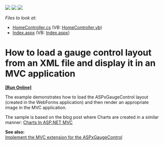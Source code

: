 <!-- default badges list -->
![](https://img.shields.io/endpoint?url=https://codecentral.devexpress.com/api/v1/VersionRange/128566798/10.2.5%2B)
[![](https://img.shields.io/badge/Open_in_DevExpress_Support_Center-FF7200?style=flat-square&logo=DevExpress&logoColor=white)](https://supportcenter.devexpress.com/ticket/details/E2976)
[![](https://img.shields.io/badge/📖_How_to_use_DevExpress_Examples-e9f6fc?style=flat-square)](https://docs.devexpress.com/GeneralInformation/403183)
<!-- default badges end -->
<!-- default file list -->
*Files to look at*:

* [HomeController.cs](./CS/Controllers/HomeController.cs) (VB: [HomeController.vb](./VB/Controllers/HomeController.vb))
* [Index.aspx](./CS/Views/Home/Index.aspx) (VB: [Index.aspx](./VB/Views/Home/Index.aspx))
<!-- default file list end -->
# How to load a gauge control layout from an XML file and display it in an MVC application
<!-- run online -->
**[[Run Online]](https://codecentral.devexpress.com/e2976)**
<!-- run online end -->


<p>The example demonstrates how to load the ASPxGaugeControl layout (created in the WebForms application) and then render an appropriate image in the MVC application.</p><p>The sample is based on the blog post where Charts are created in a similar manner: <a href="http://community.devexpress.com/blogs/bryan/archive/2010/12/10/charts-in-asp-net-mvc.aspx"><u>Charts In ASP.NET MVC</u></a></p><p><strong>See also:</strong><strong><br />
</strong><a href="https://www.devexpress.com/Support/Center/p/S35090">Implement the MVC extension for the ASPxGaugeControl</a></p>

<br/>


